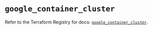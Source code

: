 # `google_container_cluster`

Refer to the Terraform Registry for docs: [`google_container_cluster`](https://registry.terraform.io/providers/hashicorp/google/6.8.0/docs/resources/container_cluster).
